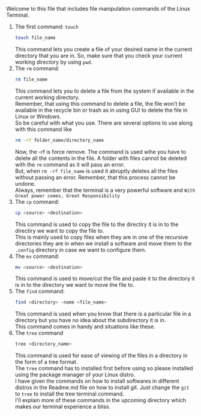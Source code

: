 Welcome to this file that includes file manipulation commands of the Linux Terminal.
1. The first command: `touch`
   ```bash
   touch file_name
   ```
   This command lets you create a file of your desired name in the current directory that you are in. So, make sure that you check your current working directory by using `pwd`.
3. The `rm` command:
   ```bash
   rm file_name
   ```
   This command lets you to delete a file from the system if available in the current working directory. \
   Remember, that using this command to delete a file, the file won't be available in the recycle bin or trash as in using GUI to delete the file in Linux or Windows.\
   So be careful with what you use.
   There are several options to use along with this command like
   ```bash
   rm -rf folder_name/directory_name
   ```
   Now, the -rf is force remove. The command is used wihe you have to delete all the contents in the file. A folder with files cannot be deleted with the `rm` command as it will pass an error. \
   But, when `rm -rf file_name` is used it abruptly deletes all the files without passing an error. Remember, that this process cannot be undone. \
   Always, remember that the terminal is a very powerful software and `With Great power comes, Great Responsibility`
4. The `cp` command:
   ```bash
   cp <source> <destination>
   ```
   This command is used to copy the file to the directiry it is in to the directiry we want to copy the file to. \
   This is mainly used to copy files when they are in one of the recursive directories they are in when we install a software and move them to the `.config` directory in case we want to configure them.
5. The `mv` command:
   ```bash
   mv <source> <destination>
   ```
   This command is used to move/cut the file and paste it to the directory it is in to the directory we want to move the file to.
6. The `find` command:
   ```bash
   find <directory> -name <file_name>
   ```
   This command is used when you know that there is a particular file in a directory but you have no idea about the subdirectory it is in. \
   This command comes in handy and situations like these.
7. The `tree` command
   ```bash
   tree <directory_name>
   ```
   This command is used for ease of viewing of the files in a directory in the form of a tree format.\
   The `tree` command has to installed first before using so please installed using the package manager of your Linux distro. \
   I have given the commands on how to install softwares in different distros in the Readme.md file on how to install git. Just change the `git` to 
   `tree` to install the tree terminal command. \
   I'll explain more of these commands in the upcoming directory which makes our terminal experience a bliss.
